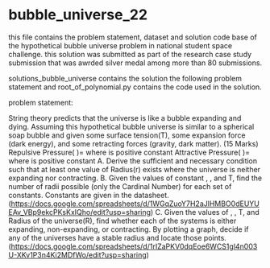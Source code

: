 # bubble_universe_22

this file contains the problem statement, dataset and solution code base of the hypothetical bubble universe problem in national student space challenge.
this solution was submitted as part of the research case study submission that was awrded silver medal among more than 80 submissions. 

solutions_bubble_universe contains the solution the following problem statement and root_of_polynomial.py contains the code used in the solution.

problem statement: 

String theory predicts that the universe is like a bubble expanding and dying.
Assuming this hypothetical bubble universe is similar to a spherical soap bubble and
given some surface tension(T), some expansion force (dark energy), and some
retracting forces (gravity, dark matter). (15 Marks)
Repulsive Pressure( )= where is positive constant
Attractive Pressure( )= where is positive constant
A. Derive the sufficient and necessary condition such that at least one value of
Radius(r) exists where the universe is neither expanding nor contracting.
B. Given the values of constant , , and T, find the number of radii possible (only
the Cardinal Number) for each set of constants. Constants are given in the
datasheet.
(https://docs.google.com/spreadsheets/d/1WGqZuoY7H2aJlHMBO0dEUYUEAv_VBp9ekcPKsKxIQho/edit?usp=sharing)
C. Given the values of , , T, and Radius of the universe(R), find whether each of
the systems is either expanding, non-expanding, or contracting. By plotting a
graph, decide if any of the universes have a stable radius and locate those
points.
(https://docs.google.com/spreadsheets/d/1rIZaPKV0dqEoe6WCS1gl4n003U-XKv1P3n4Ki2MDfWo/edit?usp=sharing)

